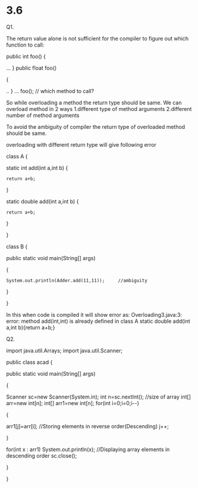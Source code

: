 # 3.6


Q1.

The return value alone is not sufficient for the compiler to figure out which function to call:

public int foo() 
{

  ...
} 
public float foo() 

{

  ..
} 
  ... 
foo();     // which method to call? 

So while overloading a method the return type should be same. We can overload method in 2 ways 
1.different type of method arguments 
2.different number of method arguments

To avoid the ambiguity of compiler the return type of overloaded method should be same.

overloading with different return type will give following error

class A
{ 

  static int add(int a,int b)
  {
  
    return a+b;
  } 
  
  static double add(int a,int b)
  {
  
    return a+b;
  } 
  
} 

class B
{

  public static void main(String[] args)
  
  { 
  
    System.out.println(Adder.add(11,11));     //ambiguity 
  }
  
} 

In this when code is compiled it will show error as: 
Overloading3.java:3: error: method add(int,int) is already defined in class A static double add(int a,int b){return a+b;}

Q2.

import java.util.Arrays; 
import java.util.Scanner;

public class acad 
{ 

public static void main(String[] args) 

{ 

Scanner sc=new Scanner(System.in); 
int n=sc.nextInt(); //size of array 
int[] arr=new int[n]; 
int[] arr1=new int[n]; 
for(int i=0;i=0;i--) 

{ 

arr1[j]=arr[i]; //Storing elements in reverse order(Descending) 
j++; 

} 

for(int x : arr1)
System.out.println(x); //Displaying array elements in descending order sc.close(); 

} 

}
